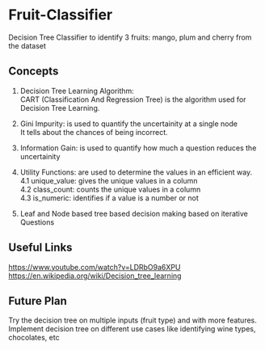 # Fruit-Classifier
Decision Tree Classifier to identify 3 fruits: mango, plum and cherry from the dataset

## Concepts
1. Decision Tree Learning Algorithm:<br>
CART (Classification And Regression Tree) is the algorithm used for Decision Tree Learning.

2. Gini Impurity: is used to quantify the uncertainity at a single node<br>
It tells about the chances of being incorrect.

3. Information Gain: is used to quantify how much a question reduces the uncertainity

4. Utility Functions: are used to determine the values in an efficient way.<br>
  4.1 unique_value: gives the unique values in a column<br>
  4.2 class_count: counts the unique values in a column<br>
  4.3 is_numeric: identifies if a value is a number or not<br>

5. Leaf and Node based tree based decision making based on iterative Questions

## Useful Links
https://www.youtube.com/watch?v=LDRbO9a6XPU
https://en.wikipedia.org/wiki/Decision_tree_learning

##  Future Plan
Try the decision tree on multiple inputs (fruit type) and with more features.
Implement decision tree on different use cases like identifying wine types, chocolates, etc 

